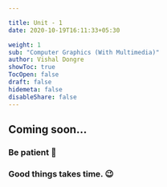 ```yaml
---

title: Unit - 1
date: 2020-10-19T16:11:33+05:30

weight: 1
sub: "Computer Graphics (With Multimedia)"
author: Vishal Dongre
showToc: true
TocOpen: false
draft: false
hidemeta: false
disableShare: false
---
```





## Coming soon...

### Be patient 🙂
### Good things takes time. 😉